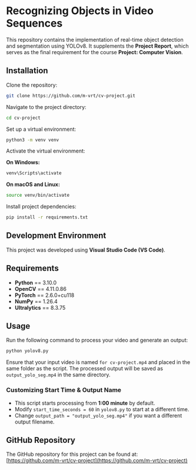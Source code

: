 # Recognizing Objects in Video Sequences  

This repository contains the implementation of real-time object detection and segmentation using YOLOv8. It supplements the **Project Report**, which serves as the final requirement for the course **Project: Computer Vision**.

## Installation  

Clone the repository:  
```bash
git clone https://github.com/m-vrt/cv-project.git
```

Navigate to the project directory:  
```bash
cd cv-project
```

Set up a virtual environment:  
```bash
python3 -m venv venv
```

Activate the virtual environment:  

**On Windows:**  
```bash
venv\Scripts\activate
```

**On macOS and Linux:**  
```bash
source venv/bin/activate
```

Install project dependencies:  
```bash
pip install -r requirements.txt
```

## Development Environment  

This project was developed using **Visual Studio Code (VS Code)**.

## Requirements  

- **Python** == 3.10.0  
- **OpenCV** == 4.11.0.86  
- **PyTorch** == 2.6.0+cu118  
- **NumPy** == 1.26.4  
- **Ultralytics** == 8.3.75  

## Usage  

Run the following command to process your video and generate an output:
```bash
python yolov8.py
```
Ensure that your input video is named `for cv-project.mp4` and placed in the same folder as the script. The processed output will be saved as `output_yolo_seg.mp4` in the same directory.

### Customizing Start Time & Output Name
- This script starts processing from **1:00 minute** by default.  
- Modify `start_time_seconds = 60` in `yolov8.py` to start at a different time.
- Change `output_path = "output_yolo_seg.mp4"` if you want a different output filename.

## GitHub Repository  

The GitHub repository for this project can be found at:  
[https://github.com/m-vrt/cv-project](https://github.com/m-vrt/cv-project)
